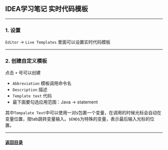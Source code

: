 ## IDEA学习笔记 实时代码模板
---
### 1. 设置

`Editor` -> `Live Templates` 里面可以设置实时代码模板

---
### 2. 创建自定义模板

点击 `+` 号可以创建

+ `Abbreviation` 模板调用命令名
+ `Description` 描述
+ `Template text` 代码
+ 最下面要勾选应用范围：Java -> statement

其中`Tempalate Text`中可以使用一对`$`包裹一个变量，在调用的时候光标会自动在变量位置，按tab跳转变量输入。`$END$`为特殊的变量，表示最后输入光标的位置。

---
#### [返回目录](./)
